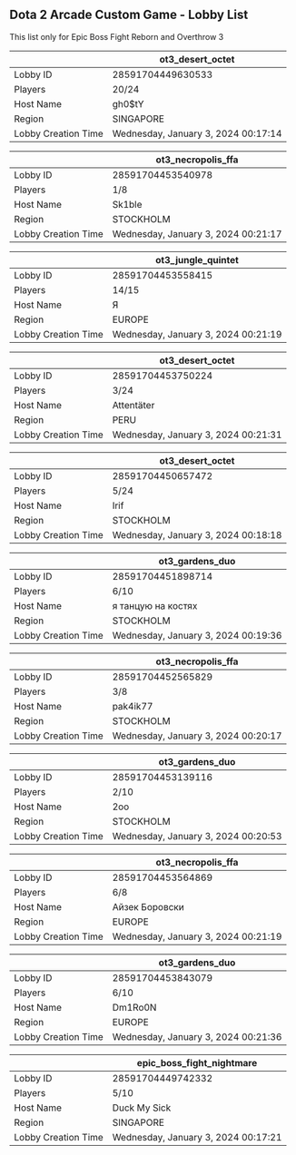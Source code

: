 ## Dota 2 Arcade Custom Game - Lobby List

This list only for Epic Boss Fight Reborn and Overthrow 3

|  | ot3_desert_octet |
| ------ | ------ |
| Lobby ID | 28591704449630533 |
| Players | 20/24 |
| Host Name | gh0$tY |
| Region | SINGAPORE |
| Lobby Creation Time | Wednesday, January 3, 2024 00:17:14 |


|  | ot3_necropolis_ffa |
| ------ | ------ |
| Lobby ID | 28591704453540978 |
| Players | 1/8 |
| Host Name | Sk1ble |
| Region | STOCKHOLM |
| Lobby Creation Time | Wednesday, January 3, 2024 00:21:17 |


|  | ot3_jungle_quintet |
| ------ | ------ |
| Lobby ID | 28591704453558415 |
| Players | 14/15 |
| Host Name | Я |
| Region | EUROPE |
| Lobby Creation Time | Wednesday, January 3, 2024 00:21:19 |


|  | ot3_desert_octet |
| ------ | ------ |
| Lobby ID | 28591704453750224 |
| Players | 3/24 |
| Host Name | Attentäter |
| Region | PERU |
| Lobby Creation Time | Wednesday, January 3, 2024 00:21:31 |


|  | ot3_desert_octet |
| ------ | ------ |
| Lobby ID | 28591704450657472 |
| Players | 5/24 |
| Host Name | Irif |
| Region | STOCKHOLM |
| Lobby Creation Time | Wednesday, January 3, 2024 00:18:18 |


|  | ot3_gardens_duo |
| ------ | ------ |
| Lobby ID | 28591704451898714 |
| Players | 6/10 |
| Host Name | я танцую на костях |
| Region | STOCKHOLM |
| Lobby Creation Time | Wednesday, January 3, 2024 00:19:36 |


|  | ot3_necropolis_ffa |
| ------ | ------ |
| Lobby ID | 28591704452565829 |
| Players | 3/8 |
| Host Name | pak4ik77 |
| Region | STOCKHOLM |
| Lobby Creation Time | Wednesday, January 3, 2024 00:20:17 |


|  | ot3_gardens_duo |
| ------ | ------ |
| Lobby ID | 28591704453139116 |
| Players | 2/10 |
| Host Name | 2oo |
| Region | STOCKHOLM |
| Lobby Creation Time | Wednesday, January 3, 2024 00:20:53 |


|  | ot3_necropolis_ffa |
| ------ | ------ |
| Lobby ID | 28591704453564869 |
| Players | 6/8 |
| Host Name | Айзек Боровски |
| Region | EUROPE |
| Lobby Creation Time | Wednesday, January 3, 2024 00:21:19 |


|  | ot3_gardens_duo |
| ------ | ------ |
| Lobby ID | 28591704453843079 |
| Players | 6/10 |
| Host Name | Dm1Ro0N |
| Region | EUROPE |
| Lobby Creation Time | Wednesday, January 3, 2024 00:21:36 |


|  | epic_boss_fight_nightmare |
| ------ | ------ |
| Lobby ID | 28591704449742332 |
| Players | 5/10 |
| Host Name | Duck My Sick |
| Region | SINGAPORE |
| Lobby Creation Time | Wednesday, January 3, 2024 00:17:21 |


